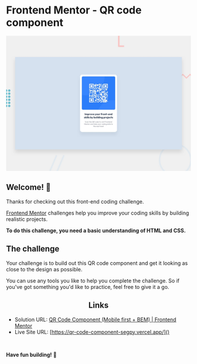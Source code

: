 # Frontend Mentor - QR code component

![Design preview for the QR code component coding challenge](./design/desktop-preview.jpg)

## Welcome! 👋

Thanks for checking out this front-end coding challenge.

[Frontend Mentor](https://www.frontendmentor.io) challenges help you improve your coding skills by building realistic projects.

**To do this challenge, you need a basic understanding of HTML and CSS.**

## The challenge

Your challenge is to build out this QR code component and get it looking as close to the design as possible.

You can use any tools you like to help you complete the challenge. So if you've got something you'd like to practice, feel free to give it a go.

<h2 align="center">Links</h2>

- Solution URL: [QR Code Component (Mobile first + BEM) | Frontend Mentor](https://www.frontendmentor.io/solutions/qr-code-component-zANGd7ogTX)
- Live Site URL: [https://qr-code-component-segpy.vercel.app/]()

<br>


**Have fun building!** 🚀

